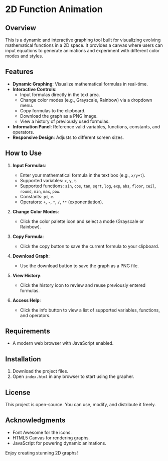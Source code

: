 # 2D Function Animation

## Overview

This is a dynamic and interactive graphing tool built for visualizing evolving mathematical functions in a 2D space. It provides a canvas where users can input equations to generate animations and experiment with different color modes and styles.

## Features

- **Dynamic Graphing**: Visualize mathematical formulas in real-time.
- **Interactive Controls**:
  - Input formulas directly in the text area.
  - Change color modes (e.g., Grayscale, Rainbow) via a dropdown menu.
  - Copy formulas to the clipboard.
  - Download the graph as a PNG image.
  - View a history of previously used formulas.
- **Information Panel**: Reference valid variables, functions, constants, and operators.
- **Responsive Design**: Adjusts to different screen sizes.

## How to Use

1. **Input Formulas**:
   - Enter your mathematical formula in the text box (e.g., `x/y+t`).
   - Supported variables: `x`, `y`, `t`.
   - Supported functions: `sin`, `cos`, `tan`, `sqrt`, `log`, `exp`, `abs`, `floor`, `ceil`, `round`, `min`, `max`, `pow`.
   - Constants: `pi`, `e`.
   - Operators: `+`, `-`, `*`, `/`, `**` (exponentiation).
   
2. **Change Color Modes**:
   - Click the color palette icon and select a mode (Grayscale or Rainbow).

3. **Copy Formula**:
   - Click the copy button to save the current formula to your clipboard.

4. **Download Graph**:
   - Use the download button to save the graph as a PNG file.

5. **View History**:
   - Click the history icon to review and reuse previously entered formulas.

6. **Access Help**:
   - Click the info button to view a list of supported variables, functions, and operators.

## Requirements

- A modern web browser with JavaScript enabled.

## Installation

1. Download the project files.
2. Open `index.html` in any browser to start using the grapher.

## License

This project is open-source. You can use, modify, and distribute it freely.

## Acknowledgments

- Font Awesome for the icons.
- HTML5 Canvas for rendering graphs.
- JavaScript for powering dynamic animations.

Enjoy creating stunning 2D graphs!
